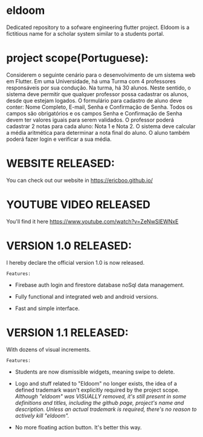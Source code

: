 # eldoom

Dedicated repository to a sofware engineering flutter project. 
Eldoom is a fictitious name for a scholar system similar to a students portal.
# project scope(Portuguese):

Considerem o seguinte cenário para o desenvolvimento de um sistema web em Flutter.
Em uma Universidade, há uma Turma com 4 professores responsáveis por sua condução. 
Na turma, há 30 alunos. Neste sentido, o sistema deve permitir que qualquer professor possa 
cadastrar os alunos, desde que estejam logados. O formulário para cadastro de aluno deve 
conter: Nome Completo, E-mail, Senha e Confirmação de Senha. Todos os campos são 
obrigatórios e os campos Senha e Confirmação de Senha devem ter valores iguais para 
serem validados. O professor poderá cadastrar 2 notas para cada aluno: Nota 1 e Nota 2. O 
sistema deve calcular a média aritmética para determinar a nota final do aluno. O aluno 
também poderá fazer login e verificar a sua média.


# WEBSITE RELEASED:

You can check out our website in https://ericboo.github.io/

# YOUTUBE VIDEO RELEASED

You'll find it here https://www.youtube.com/watch?v=ZeNwSIEWNxE


# VERSION 1.0 RELEASED: 

I hereby declare the official version 1.0 is now released.

    Features:

* Firebase auth login and firestore database noSql data management.

* Fully functional and integrated web and android versions.

* Fast and simple interface.

# VERSION 1.1 RELEASED:

With dozens of visual increments.

    Features:

* Students are now dismissible widgets, meaning swipe to delete.

* Logo and stuff related to "Eldoom" no longer exists, the idea of a defined trademark wasn't
explicitly required by the project scope. 
_Although "eldoom" was VISUALLY removed, it's still present in some definitions and titles, 
including the github page, project's name and description. Unless an
actual trademark is required, there's no reason to actively kill "eldoom"._

* No more floating action button. It's better this way.

